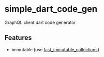 # simple_dart_code_gen

GraphQL client dart code generator

## Features

- immutable (use
  [fast_immutable_collections](https://pub.dev/packages/fast_immutable_collections))
